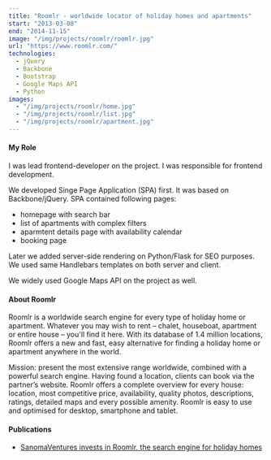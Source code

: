 ```yaml
---
title: "Roomlr - worldwide locator of holiday homes and apartments"
start: "2013-03-08"
end: "2014-11-15"
image: "/img/projects/roomlr/roomlr.jpg"
url: "https://www.roomlr.com/"
technologies:
  - jQuery
  - Backbone
  - Bootstrap
  - Google Maps API
  - Python
images:
  - "/img/projects/roomlr/home.jpg"
  - "/img/projects/roomlr/list.jpg"
  - "/img/projects/roomlr/apartment.jpg"
---
```


#### My Role

I was lead frontend-developer on the project. I was responsible for frontend development.

We developed Singe Page Application (SPA) first. It was based on Backbone/jQuery. SPA contained following pages:

- homepage with search bar
- list of apartments with complex filters
- aparmtent details page with availability calendar
- booking page

Later we added server-side rendering on Python/Flask for SEO purposes. We used same Handlebars templates on both server and client.

We widely used Google Maps API on the project as well.

#### About Roomlr

Roomlr is a worldwide search engine for every type of holiday home or apartment.
Whatever you may wish to rent – chalet, houseboat, apartment or entire house – you'll find it here.
With its database of 1.4 million locations, Roomlr offers a new and fast, easy alternative for finding a holiday home or apartment anywhere in the world.

Mission: present the most extensive range worldwide, combined with a powerful search engine. Having found a location, clients can book via the partner’s website. Roomlr offers a complete overview for every house: location, most competitive price, availability, quality photos, descriptions, ratings, detailed maps and every possible amenity. Roomlr is easy to use and optimised for desktop, smartphone and tablet.

#### Publications

- [SanomaVentures invests in Roomlr, the search engine for holiday homes](https://roomlr.pr.co/71015-sanomaventures-invests-in-roomlr-the-search-engine-for-holiday-homes)
